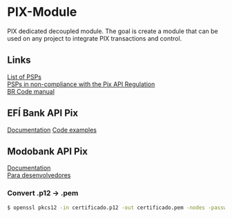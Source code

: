 # PIX-Module
PIX dedicated decoupled module. The goal is create a module that can be used on any project to integrate PIX transactions and control.

## Links
[List of PSPs](https://github.com/bacen/pix-api/issues/76) <br>
[PSPs in non-compliance with the Pix API Regulation](https://github.com/bacen/pix-api/issues/560) <br>
[BR Code manual](https://www.bcb.gov.br/content/estabilidadefinanceira/spb_docs/ManualBRCode.pdf)

## EFÍ Bank API Pix
[Documentation](https://dev.efipay.com.br/docs/api-pix/credenciais/)
[Code examples](https://github.com/efipay/sdk-python-apis-efi/blob/main/examples/)

## Modobank API Pix
[Documentation](https://www.docs.pix.modobank.com/) <br>
[Para desenvolvedores](https://modobank.com/para-desenvolvedores/)

### Convert .p12 -> .pem
```sh
$ openssl pkcs12 -in certificado.p12 -out certificado.pem -nodes -password pass:""
```
